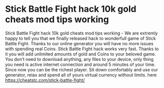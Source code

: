 # Stick Battle Fight hack 10k gold cheats mod tips working

Stick Battle Fight hack 10k gold cheats mod tips working - We are extremly happy to tell you that we finally released hack to wonderfull game of Stick Battle Fight. Thanks to our online generator you will have no more issues with spending real Coins.
Stick Battle Fight hack works very fast. Thanks to it you will add unlimited amounts of gold and Coins to your beloved game.
You don’t need to download anything, any files to your device, only thing you need is active internet connection and around 5 minutes of your time. Since now you can be the richest player.
Sit down comfortably and use our generator, relax and spend all of yours virtual currency without limits.
here https://cheatstc.com/stick-battle-fight/

